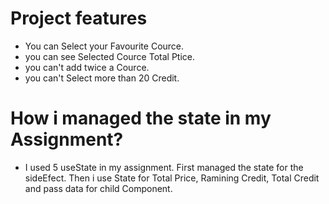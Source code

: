 # Project features
- You can Select your Favourite Cource.
- you can see Selected Cource Total Ptice.
- you can't add twice a Cource.
- you can't Select more than 20 Credit.

# How i managed the state in my Assignment?
- I used 5 useState in my assignment. First managed the state for the sideEfect. Then i use State for Total Price, Ramining Credit, Total Credit and pass data for child Component.